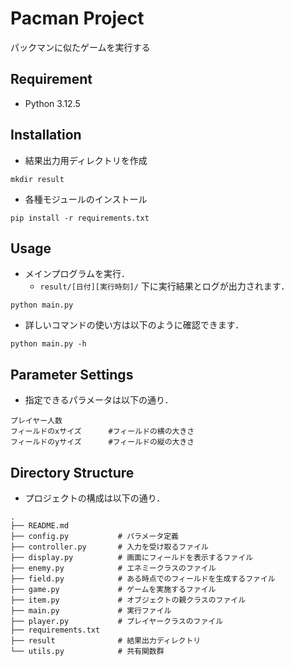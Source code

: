 # Pacman Project
パックマンに似たゲームを実行する

## Requirement
- Python 3.12.5

## Installation
- 結果出力用ディレクトリを作成
```shell
mkdir result
```
- 各種モジュールのインストール
```shell
pip install -r requirements.txt
```


## Usage
- メインプログラムを実行．
  - `result/[日付][実行時刻]/` 下に実行結果とログが出力されます．
```shell
python main.py
```

- 詳しいコマンドの使い方は以下のように確認できます．
```shell
python main.py -h
```


## Parameter Settings

- 指定できるパラメータは以下の通り．
```shell
プレイヤー人数
フィールドのxサイズ      #フィールドの横の大きさ
フィールドのyサイズ      #フィールドの縦の大きさ
```

## Directory Structure
- プロジェクトの構成は以下の通り．
```shell
.
├── README.md           
├── config.py           # パラメータ定義
├── controller.py       # 入力を受け取るファイル
├── display.py          # 画面にフィールドを表示するファイル
├── enemy.py            # エネミークラスのファイル
├── field.py            # ある時点でのフィールドを生成するファイル
├── game.py             # ゲームを実施するファイル
├── item.py             # オブジェクトの親クラスのファイル
├── main.py             # 実行ファイル
├── player.py           # プレイヤークラスのファイル
├── requirements.txt    
├── result              # 結果出力ディレクトリ
└── utils.py            # 共有関数群
```
